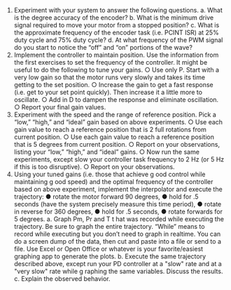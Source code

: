 1. Experiment with your system to answer the following questions.
a. What is the degree accuracy of the encoder?
b. What is the minimum drive signal required to move your motor from a stopped position?
c. What is the approximate frequency of the encoder task (i.e. PCINT ISR) at 25% duty cycle and
75% duty cycle?
d. At what frequency of the PWM signal do you start to notice the “off” and “on” portions of the
wave?
2. Implement the controller to maintain position. Use the information from the first exercises to set the frequency of the controller. It might be useful to do the following to tune your gains.
○ Use only P. Start with a very low gain so that the motor runs very slowly and takes its time getting to the set position.
○ Increase the gain to get a fast response (i.e. get to your set point quickly). Then increase it a little more to oscillate.
○ Add in D to dampen the response and eliminate oscillation.
○ Report your final gain values.
3. Experiment with the speed and the range of reference position. Pick a “low,” “high,” and “ideal” gain based on above experiments.
○ Use each gain value to reach a reference position that is 2 full rotations from current position.
○ Use each gain value to reach a reference position that is 5 degrees from current position.
○ Report on your observations, listing your “low,” “high,” and “ideal” gains.
○ Now run the same experiments, except slow your controller task frequency to 2 Hz (or 5 Hz if
this is too disruptive).
○ Report on your observations.
4. Using your tuned gains (i.e. those that achieve g ood control while maintaining g ood speed) and the optimal frequency of the controller based on above experiment, implement the interpolator and execute
the trajectory:
● rotate the motor forward 90 degrees,
● hold for .5 seconds (have the system precisely measure this time period),
● rotate in reverse for 360 degrees,
● hold for .5 seconds,
● rotate forwards for 5 degrees.
a. Graph Pm, Pr and T t hat was recorded while executing the trajectory. Be sure to graph the entire trajectory.  “While” means to record while executing but you don’t need to graph in real­time. You can do a screen dump of the data, then cut and paste into a file or send to a file. Use Excel or Open Office or whatever is your favorite/easiest graphing app to generate the plots.
b. Execute the same trajectory described above, except run your PD controller at a "slow" rate and at a "very slow" rate while g raphing the same variables. Discuss the results.
c. Explain the observed behavior.
